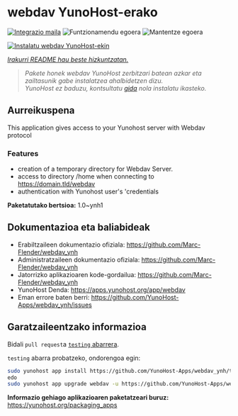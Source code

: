 <!--
Ohart ongi: README hau automatikoki sortu da <https://github.com/YunoHost/apps/tree/master/tools/readme_generator>ri esker
EZ editatu eskuz.
-->

# webdav YunoHost-erako

[![Integrazio maila](https://dash.yunohost.org/integration/webdav.svg)](https://ci-apps.yunohost.org/ci/apps/webdav/) ![Funtzionamendu egoera](https://ci-apps.yunohost.org/ci/badges/webdav.status.svg) ![Mantentze egoera](https://ci-apps.yunohost.org/ci/badges/webdav.maintain.svg)

[![Instalatu webdav YunoHost-ekin](https://install-app.yunohost.org/install-with-yunohost.svg)](https://install-app.yunohost.org/?app=webdav)

*[Irakurri README hau beste hizkuntzatan.](./ALL_README.md)*

> *Pakete honek webdav YunoHost zerbitzari batean azkar eta zailtasunik gabe instalatzea ahalbidetzen dizu.*  
> *YunoHost ez baduzu, kontsultatu [gida](https://yunohost.org/install) nola instalatu ikasteko.*

## Aurreikuspena

This application gives access to your Yunohost server with Webdav protocol

### Features

- creation of a temporary directory for Webdav Server. 
- access to directory /home when connecting to https://domain.tld/webdav
- authentication with Yunohost user's 'credentials



**Paketatutako bertsioa:** 1.0~ynh1
## Dokumentazioa eta baliabideak

- Erabiltzaileen dokumentazio ofiziala: <https://github.com/Marc-Flender/webdav_ynh>
- Administratzaileen dokumentazio ofiziala: <https://github.com/Marc-Flender/webdav_ynh>
- Jatorrizko aplikazioaren kode-gordailua: <https://github.com/Marc-Flender/webdav_ynh>
- YunoHost Denda: <https://apps.yunohost.org/app/webdav>
- Eman errore baten berri: <https://github.com/YunoHost-Apps/webdav_ynh/issues>

## Garatzaileentzako informazioa

Bidali `pull request`a [`testing` abarrera](https://github.com/YunoHost-Apps/webdav_ynh/tree/testing).

`testing` abarra probatzeko, ondorengoa egin:

```bash
sudo yunohost app install https://github.com/YunoHost-Apps/webdav_ynh/tree/testing --debug
edo
sudo yunohost app upgrade webdav -u https://github.com/YunoHost-Apps/webdav_ynh/tree/testing --debug
```

**Informazio gehiago aplikazioaren paketatzeari buruz:** <https://yunohost.org/packaging_apps>
